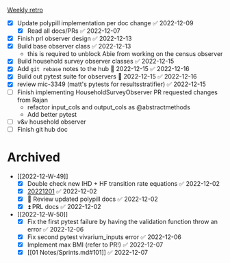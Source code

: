  [Weekly retro](Weekly%20retro.md)

- [x] Update polypill implementation per doc change ✅ 2022-12-09
	- [x] Read all docs/PRs ✅ 2022-12-07
- [x] Finish prl observer design ✅ 2022-12-13
- [x] Build base observer class ✅ 2022-12-13
	- this is required to unblock Abie from working on the census observer
- [x] Build household survey observer classes ✅ 2022-12-15
- [x] Add `git rebase` notes to the hub 📅 2022-12-15 ✅ 2022-12-16
- [x] Build out pytest suite for observers 📅 2022-12-15 ✅ 2022-12-16
- [x] review mic-3349 (matt's pytests for resultsstratifier) ✅ 2022-12-15
- [ ] Finish implementing HouseholdSurveyObserver PR requested changes from Rajan
	- refactor input_cols and output_cols as @abstractmethods
	- Add better pytest
- [ ] v&v household observer
- [ ] Finish git hub doc

# Archived

- [[2022-12-W-49]]
	- [x] Double check new IHD + HF transition rate equations ✅ 2022-12-02
	- [x] [20221201](02%20Projects/CVD/Checkins/20221201.md) ✅ 2022-12-02
	- [x] 🔼 Review updated polypill docs ✅ 2022-12-02
	- [x] ⏫  PRL docs ✅ 2022-12-02
- [[2022-12-W-50]]
	- [x] Fix the first pytest failure by having the validation function throw an error ✅ 2022-12-06
	- [x] Fix second pytest vivarium_inputs error ✅ 2022-12-06
	- [x] Implement max BMI (refer to PR!) ✅ 2022-12-07
	- [x] [[01 Notes/Sprints.md#101]] ✅ 2022-12-07
